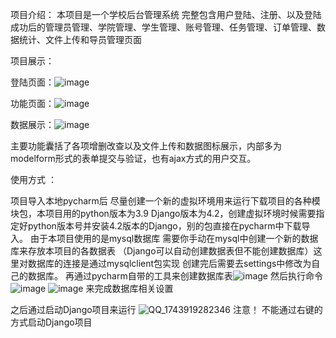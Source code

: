 项目介绍： 本项目是一个学校后台管理系统   完整包含用户登陆、注册、以及登陆成功后的管理员管理、学院管理、学生管理、账号管理、任务管理、订单管理、数据统计、文件上传和导员管理页面

项目展示：

登陆页面：![image](https://github.com/user-attachments/assets/34960b73-bb25-4c03-9b02-28bb15703726) 

功能页面：![image](https://github.com/user-attachments/assets/2087279e-da3f-4d6e-b8b1-8fccf5757205)

数据展示：![image](https://github.com/user-attachments/assets/876b7955-a403-4530-a8b3-40a322caf95e)




主要功能囊括了各项增删改查以及文件上传和数据图标展示，内部多为modelform形式的表单提交与验证，也有ajax方式的用户交互。

使用方式  ：

项目导入本地pycharm后 尽量创建一个新的虚拟环境用来运行下载项目的各种模块包，本项目用的python版本为3.9 Django版本为4.2，创建虚拟环境时候需要指定好python版本号并安装4.2版本的Django，别的包直接在pycharm中下载导入。
由于本项目使用的是mysql数据库 需要你手动在mysql中创建一个新的数据库来存放本项目的各数据表 （Django可以自动创建数据表但不能创建数据库）这里对数据库的连接是通过mysqlclient包实现 创建完后需要去settings中修改为自己的数据库。
再通过pycharm自带的工具来创建数据库表![image](https://github.com/user-attachments/assets/77472997-781c-478c-ac49-4c692624ef1a) 然后执行命令 ![image](https://github.com/user-attachments/assets/91b691b8-6f03-4607-9746-1f662b3be004) ![image](https://github.com/user-attachments/assets/03b0b742-d63b-41a5-b4c1-afbea63c7693) 来完成数据库相关设置





之后通过启动Django项目来运行 ![QQ_1743919282346](https://github.com/user-attachments/assets/93348cae-4bb6-464d-9b4e-d74acc2e002b)   注意！ 不能通过右键的方式启动Django项目

